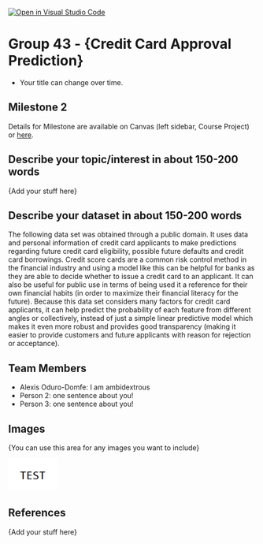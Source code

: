 [![Open in Visual Studio Code](https://classroom.github.com/assets/open-in-vscode-f059dc9a6f8d3a56e377f745f24479a46679e63a5d9fe6f495e02850cd0d8118.svg)](https://classroom.github.com/online_ide?assignment_repo_id=5908205&assignment_repo_type=AssignmentRepo)
# Group 43 - {Credit Card Approval Prediction}

- Your title can change over time.

## Milestone 2

Details for Milestone are available on Canvas (left sidebar, Course Project) or [here](https://firas.moosvi.com/courses/data301/project/milestone01.html).

## Describe your topic/interest in about 150-200 words

{Add your stuff here}

## Describe your dataset in about 150-200 words

The following data set was obtained through a public domain. It uses data and personal information of credit card applicants to make predictions regarding future credit card eligibility, possible future defaults and credit card borrowings.  Credit score cards are a common risk control method in the financial industry and using a model like this can be helpful for banks as they are able to decide whether to issue a credit card to an applicant. It can also be useful for public use in terms of being used it a reference for their own financial habits (in order to maximize their financial literacy for the future). Because this data set considers many factors for credit card applicants, it can help predict the probability of each feature from different angles or collectively, instead of just a simple linear predictive model which makes it even more robust and provides good transparency (making it easier to provide customers and future applicants with reason for rejection or acceptance).

## Team Members

- Alexis Oduro-Domfe: I am ambidextrous
- Person 2: one sentence about you!
- Person 3: one sentence about you!

## Images

{You can use this area for any images you want to include}

<img src ="images/test.png" width="100px">

## References

{Add your stuff here}



